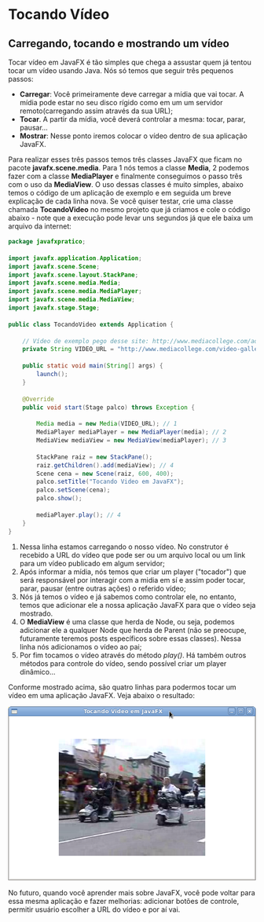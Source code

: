 # Tocando Vídeo

## Carregando, tocando e mostrando um vídeo
Tocar vídeo em JavaFX é tão simples que chega a assustar quem já tentou tocar um vídeo usando Java. Nós só temos que seguir três pequenos passos:

* **Carregar**: Você primeiramente deve carregar a mídia que vai tocar. A mídia pode estar no seu disco rígido como em um um servidor remoto(carregando assim através da sua URL);
* **Tocar**. A partir da mídia, você deverá controlar a mesma: tocar, parar, pausar...
* **Mostrar**: Nesse ponto iremos colocar o vídeo dentro de sua aplicação JavaFX.


Para realizar esses três passos temos três classes JavaFX que ficam no pacote **javafx.scene.media**. Para 1 nós temos a classe **Media**, 2 podemos fazer com a classe **MediaPlayer** e finalmente conseguimos o passo três com o uso da **MediaView**. O uso dessas classes é muito simples, abaixo temos o código de um aplicação de exemplo e em seguida um breve explicação de cada linha nova. Se você quiser testar, crie uma classe chamada **TocandoVideo** no mesmo projeto que já criamos e cole o código abaixo - note que a execução pode levar uns segundos já que ele baixa um arquivo da internet:

```java
package javafxpratico;

import javafx.application.Application;
import javafx.scene.Scene;
import javafx.scene.layout.StackPane;
import javafx.scene.media.Media;
import javafx.scene.media.MediaPlayer;
import javafx.scene.media.MediaView;
import javafx.stage.Stage;

public class TocandoVideo extends Application {

	// Vídeo de exemplo pego desse site: http://www.mediacollege.com/adobe/flash/video/tutorial/example-flv.html
	private String VIDEO_URL = "http://www.mediacollege.com/video-gallery/testclips/20051210-w50s.flv";
	
	public static void main(String[] args) {
		launch();
	}

	@Override
	public void start(Stage palco) throws Exception {

		Media media = new Media(VIDEO_URL); // 1
		MediaPlayer mediaPlayer = new MediaPlayer(media); // 2
		MediaView mediaView = new MediaView(mediaPlayer); // 3

		StackPane raiz = new StackPane();
		raiz.getChildren().add(mediaView); // 4
		Scene cena = new Scene(raiz, 600, 400);
		palco.setTitle("Tocando Video em JavaFX");
		palco.setScene(cena);
		palco.show();

		mediaPlayer.play(); // 4
	}
}
```

1. Nessa linha estamos carregando o nosso vídeo. No construtor é recebido a URL do vídeo que pode ser ou um arquivo local ou um link para um vídeo publicado em algum servidor;
2. Após informar a mídia, nós temos que criar um player ("tocador") que será responsável por interagir com a midia em sí e assim poder tocar, parar, pausar (entre outras ações) o referido vídeo;
3. Nós já temos o vídeo e já sabemos como controlar ele, no entanto, temos que adicionar ele a nossa aplicação JavaFX para que o vídeo seja mostrado. 
4. O **MediaView** é uma classe que herda de  Node, ou seja, podemos adicionar ele a qualquer Node que herda de Parent (não se preocupe, futuramente teremos posts específicos sobre essas classes). Nessa linha nós adicionamos o vídeo ao pai;
5. Por fim tocamos o vídeo através do método *play()*. Há também outros métodos para controle do vídeo, sendo possível criar um player dinâmico...

Conforme mostrado acima, são quatro linhas para podermos tocar um vídeo em uma aplicação JavaFX. Veja abaixo o resultado:

![](../imagens/telas/tocando_video.png)

No futuro, quando você aprender mais sobre JavaFX, você pode voltar para essa mesma aplicação e fazer melhorias: adicionar botões de controle, permitir usuário escolher a URL do vídeo e por aí vai.